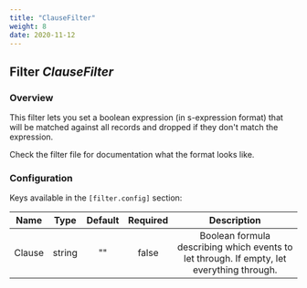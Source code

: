 ```yaml
---
title: "ClauseFilter"
weight: 8
date: 2020-11-12
---
```

## Filter *ClauseFilter*

### Overview
This filter lets you set a boolean expression (in s-expression format) that will be matched against all records and dropped if they don't match the expression.

Check the filter file for documentation what the format looks like.



### Configuration

Keys available in the `[filter.config]` section:

|Name|Type|Default|Required|Description|
|:--:|:--:|:-----:|:------:|:---------:|
| Clause| string| ""| false| Boolean formula describing which events to let through. If empty, let everything through.|

